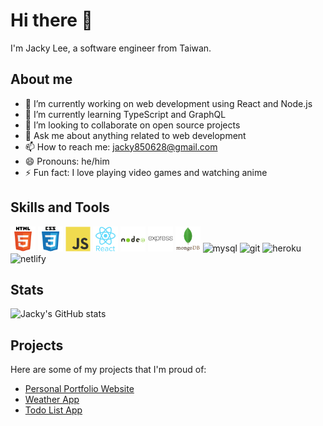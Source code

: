 # Hi there 👋

I'm Jacky Lee, a software engineer from Taiwan.

## About me

- 🔭 I’m currently working on web development using React and Node.js
- 🌱 I’m currently learning TypeScript and GraphQL
- 👯 I’m looking to collaborate on open source projects
- 💬 Ask me about anything related to web development
- 📫 How to reach me: jacky850628@gmail.com
- 😄 Pronouns: he/him
- ⚡ Fun fact: I love playing video games and watching anime

## Skills and Tools

<p align="left">
  <img src="https://raw.githubusercontent.com/devicons/devicon/master/icons/html5/html5-original-wordmark.svg" alt="html5" width="40" height="40"/>
  <img src="https://raw.githubusercontent.com/devicons/devicon/master/icons/css3/css3-original-wordmark.svg" alt="css3" width="40" height="40"/>
  <img src="https://raw.githubusercontent.com/devicons/devicon/master/icons/javascript/javascript-original.svg" alt="javascript" width="40" height="40"/>
  <img src="https://raw.githubusercontent.com/devicons/devicon/master/icons/react/react-original-wordmark.svg" alt="react" width="40" height="40"/>
  <img src="https://raw.githubusercontent.com/devicons/devicon/master/icons/nodejs/nodejs-original-wordmark.svg" alt="nodejs" width="40" height="40"/>
  <img src="https://raw.githubusercontent.com/devicons/devicon/master/icons/express/express-original-wordmark.svg" alt="express" width="40" height="40"/>
  <img src="https://raw.githubusercontent.com/devicons/devicon/master/icons/mongodb/mongodb-original-wordmark.svg" alt= "mongodb"
width = "40"
height = "40"
/>
<img src = "https://raw.githubusercontent.com/devicons / devicon / master / icons / mysql / mysql - original - wordmark.svg "
alt = "mysql"
width = "40"
height = "40"
/>
<img src = "https://raw.githubusercontent.com / devicons / devicon / master / icons / git / git - original .svg "
alt = "git"
width = "40"
height = "40"
/>
<img src = "https://www.vectorlogo.zone/logos/heroku/heroku-icon.svg "
alt = "heroku"
width = "40"
height = "40"
/>
<img src =" https : //www.vectorlogo.zone/logos/netlify/netlify-icon.svg "
alt =" netlify "
width =" 40 "
height =" 40 "/>
</p>

## Stats

![Jacky's GitHub stats](https://github-readme-stats.vercel.app/api?username=jacky850628&show_icons=true&theme=radical)

## Projects

Here are some of my projects that I'm proud of:

- [Personal Portfolio Website](https://jacky850628.github.io/portfolio/)
- [Weather App](https://weather-app-jacky.herokuapp.com/)
- [Todo List App](https://todo-list-jacky.netlify.app/)
